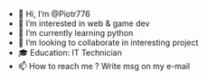 - 👋 Hi, I’m @Piotr776
- 👀 I’m interested in web & game dev
- 🌱 I’m currently learning python
- 💞️ I’m looking to collaborate in interesting project
- 🎓 Education: IT Technician
- 📫 How to reach me ? Write msg on my e-mail

<!---
Piotr776/Piotr776 is a ✨ special ✨ repository because its `README.md` (this file) appears on your GitHub profile.
You can click the Preview link to take a look at your changes.
--->
